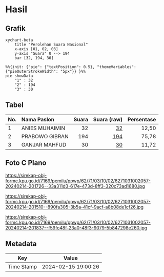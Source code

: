 # Hasil

## Grafik

```mermaid
xychart-beta
    title "Perolehan Suara Nasional"
    x-axis [01, 02, 03]
    y-axis "Suara" 0 --> 194
    bar [32, 194, 30]
```

```mermaid
%%{init: {"pie": {"textPosition": 0.5}, "themeVariables": {"pieOuterStrokeWidth": "5px"}} }%%
pie showData
    "1" : 32
    "2" : 194
    "3" : 30
```

## Tabel

| No. | Nama Paslon    | Suara | Suara (raw) | Persentase |
|:--- |:-------------- | -----:| -----------:| ----------:|
| 1   | ANIES MUHAIMIN | 32    | [32][p-1]   | 12,50      |
| 2   | PRABOWO GIBRAN | 194   | [194][p-2]  | 75,78      |
| 3   | GANJAR MAHFUD  | 30    | [30][p-3]   | 11,72      |


[p-1]: https://github.com/gigit-pemilu/pemilu-2024/blob/main/pilpres/hitung-suara/sub/62-kalimantan-tengah/sub/71-kota-palangkaraya/sub/03-jekan-raya/sub/1002-menteng/sub/057-tps/sub/paslon-1.txt
[p-2]: https://github.com/gigit-pemilu/pemilu-2024/blob/main/pilpres/hitung-suara/sub/62-kalimantan-tengah/sub/71-kota-palangkaraya/sub/03-jekan-raya/sub/1002-menteng/sub/057-tps/sub/paslon-2.txt
[p-3]: https://github.com/gigit-pemilu/pemilu-2024/blob/main/pilpres/hitung-suara/sub/62-kalimantan-tengah/sub/71-kota-palangkaraya/sub/03-jekan-raya/sub/1002-menteng/sub/057-tps/sub/paslon-3.txt

## Foto C Plano

https://sirekap-obj-formc.kpu.go.id/7169/pemilu/ppwp/62/71/03/10/02/6271031002057-20240214-201726--33a311d3-617e-473d-8ff3-320c73ad1680.jpg

https://sirekap-obj-formc.kpu.go.id/7169/pemilu/ppwp/62/71/03/10/02/6271031002057-20240214-201510--890fa305-3b5a-41cf-9acf-a8b08de1cf26.jpg

https://sirekap-obj-formc.kpu.go.id/7169/pemilu/ppwp/62/71/03/10/02/6271031002057-20240214-201837--f59fc48f-23a0-48f3-9079-5b847298e260.jpg


## Metadata

| Key        | Value               |
| ---------- | ------------------- |
| Time Stamp | 2024-02-15 19:00:26 |



